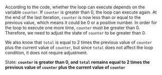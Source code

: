 According to the code, whether the loop can execute depends on the variable `counter`. If `counter` is greater than 0, the loop can execute again. At the end of the last iteration, `counter` is now less than or equal to the previous value, which means it could be 0 or a positive number. In order for the loop to execute one more time, `counter` must be greater than 0. Therefore, we need to adjust the state of `counter` to be greater than 0.

We also know that `total` is equal to 2 times the previous value of `counter` plus the current value of `counter`, but since `total` does not affect the loop condition, it does not require adjustment.

State: **`counter` is greater than 0, and `total` remains equal to 2 times the previous value of `counter` plus the current value of `counter`**